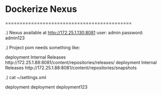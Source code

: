 # Dockerize Nexus
============================================

.) Nexus available at http://172.25.1.130:8081
user: admin
password: admin123

.) Project pom needs something like:

  <distributionManagement>
        <repository>
            <id>deployment</id>
            <name>Internal Releases</name>
            <url>http://172.25.1.88:8081/content/repositories/releases/</url>
        </repository>
        <snapshotRepository>
            <id>deployment</id>
            <name>Internal Releases</name>
            <url>http://172.25.1.88:8081/content/repositories/snapshots</url>
        </snapshotRepository>
    </distributionManagement>

.) cat ~/settings.xml 
<?xml version="1.0"?>
<settings xmlns="http://maven.apache.org/SETTINGS/1.0.0" xmlns:xsi="http://www.w3.org/2001/XMLSchema-instance" xsi:schemaLocation="http://maven.apache.org/SETTINGS/1.0.0                       http://maven.apache.org/xsd/settings-1.0.0.xsd">
  <servers>
    <server>
      <id>deployment</id>
      <username>deployment</username>
      <password>deployment123</password>
    </server>
  </servers>
</settings>


